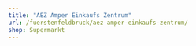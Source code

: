 ```yaml
---
title: "AEZ Amper Einkaufs Zentrum"
url: /fuerstenfeldbruck/aez-amper-einkaufs-zentrum/
shop: Supermarkt
---
```

